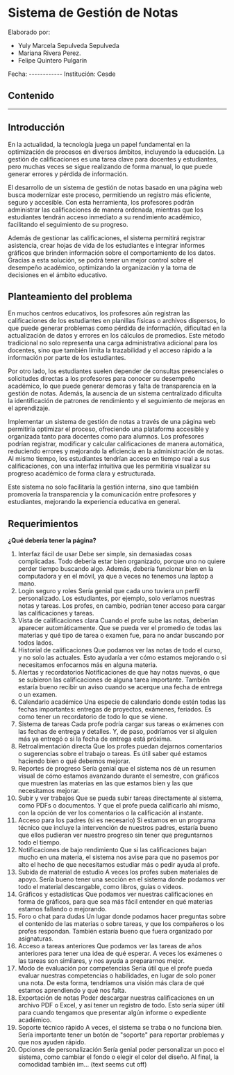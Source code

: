 # Sistema de Gestión de Notas

Elaborado por:
* Yuly Marcela Sepulveda Sepulveda
* Mariana Rivera Perez.
* Felipe Quintero Pulgarín


Fecha: ------------
Institución: Cesde

## Contenido

---

## Introducción

En la actualidad, la tecnología juega un papel fundamental en la optimización de procesos en diversos ámbitos, incluyendo la educación. La gestión de calificaciones es una tarea clave para docentes y estudiantes, pero muchas veces se sigue realizando de forma manual, lo que puede generar errores y pérdida de información.

El desarrollo de un sistema de gestión de notas basado en una página web busca modernizar este proceso, permitiendo un registro más eficiente, seguro y accesible. Con esta herramienta, los profesores podrán administrar las calificaciones de manera ordenada, mientras que los estudiantes tendrán acceso inmediato a su rendimiento académico, facilitando el seguimiento de su progreso.

Además de gestionar las calificaciones, el sistema permitirá registrar asistencia, crear hojas de vida de los estudiantes e integrar informes gráficos que brinden información sobre el comportamiento de los datos. Gracias a esta solución, se podrá tener un mejor control sobre el desempeño académico, optimizando la organización y la toma de decisiones en el ámbito educativo.

## Planteamiento del problema

En muchos centros educativos, los profesores aún registran las calificaciones de los estudiantes en planillas físicas o archivos dispersos, lo que puede generar problemas como pérdida de información, dificultad en la actualización de datos y errores en los cálculos de promedios. Este método tradicional no solo representa una carga administrativa adicional para los docentes, sino que también limita la trazabilidad y el acceso rápido a la información por parte de los estudiantes.

Por otro lado, los estudiantes suelen depender de consultas presenciales o solicitudes directas a los profesores para conocer su desempeño académico, lo que puede generar demoras y falta de transparencia en la gestión de notas. Además, la ausencia de un sistema centralizado dificulta la identificación de patrones de rendimiento y el seguimiento de mejoras en el aprendizaje.

Implementar un sistema de gestión de notas a través de una página web permitiría optimizar el proceso, ofreciendo una plataforma accesible y organizada tanto para docentes como para alumnos. Los profesores podrían registrar, modificar y calcular calificaciones de manera automática, reduciendo errores y mejorando la eficiencia en la administración de notas. Al mismo tiempo, los estudiantes tendrían acceso en tiempo real a sus calificaciones, con una interfaz intuitiva que les permitiría visualizar su progreso académico de forma clara y estructurada.

Este sistema no solo facilitaría la gestión interna, sino que también promovería la transparencia y la comunicación entre profesores y estudiantes, mejorando la experiencia educativa en general.

## Requerimientos

**¿Qué debería tener la página?**

1.  Interfaz fácil de usar
    Debe ser simple, sin demasiadas cosas complicadas. Todo debería estar bien organizado, porque uno no quiere perder tiempo buscando algo. Además, debería funcionar bien en la computadora y en el móvil, ya que a veces no tenemos una laptop a mano.
2.  Login seguro y roles
    Sería genial que cada uno tuviera un perfil personalizado. Los estudiantes, por ejemplo, solo veríamos nuestras notas y tareas. Los profes, en cambio, podrían tener acceso para cargar las calificaciones y tareas.
3.  Vista de calificaciones clara
    Cuando el profe sube las notas, deberían aparecer automáticamente. Que se pueda ver el promedio de todas las materias y qué tipo de tarea o examen fue, para no andar buscando por todos lados.
4.  Historial de calificaciones
    Que podamos ver las notas de todo el curso, y no solo las actuales. Esto ayudaría a ver cómo estamos mejorando o si necesitamos enfocarnos más en alguna materia.
5.  Alertas y recordatorios
    Notificaciones de que hay notas nuevas, o que se subieron las calificaciones de alguna tarea importante. También estaría bueno recibir un aviso cuando se acerque una fecha de entrega o un examen.
6.  Calendario académico
    Una especie de calendario donde estén todas las fechas importantes: entregas de proyectos, exámenes, feriados. Es como tener un recordatorio de todo lo que se viene.
7.  Sistema de tareas
    Cada profe podría cargar sus tareas o exámenes con las fechas de entrega y detalles. Y, de paso, podríamos ver si alguien más ya entregó o si la fecha de entrega está próxima.
8.  Retroalimentación directa
    Que los profes puedan dejarnos comentarios o sugerencias sobre el trabajo o tareas. Es útil saber qué estamos haciendo bien o qué debemos mejorar.
9.  Reportes de progreso
    Sería genial que el sistema nos dé un resumen visual de cómo estamos avanzando durante el semestre, con gráficos que muestren las materias en las que estamos bien y las que necesitamos mejorar.
10. Subir y ver trabajos
    Que se pueda subir tareas directamente al sistema, como PDFs o documentos. Y que el profe pueda calificarlo ahí mismo, con la opción de ver los comentarios o la calificación al instante.
11. Acceso para los padres (si es necesario)
    Si estamos en un programa técnico que incluye la intervención de nuestros padres, estaría bueno que ellos pudieran ver nuestro progreso sin tener que preguntarnos todo el tiempo.
12. Notificaciones de bajo rendimiento
    Que si las calificaciones bajan mucho en una materia, el sistema nos avise para que no pasemos por alto el hecho de que necesitamos estudiar más o pedir ayuda al profe.
13. Subida de material de estudio
    A veces los profes suben materiales de apoyo. Sería bueno tener una sección en el sistema donde podamos ver todo el material descargable, como libros, guías o videos.
14. Gráficos y estadísticas
    Que podamos ver nuestras calificaciones en forma de gráficos, para que sea más fácil entender en qué materias estamos fallando o mejorando.
15. Foro o chat para dudas
    Un lugar donde podamos hacer preguntas sobre el contenido de las materias o sobre tareas, y que los compañeros o los profes respondan. También estaría bueno que fuera organizado por asignaturas.
16. Acceso a tareas anteriores
    Que podamos ver las tareas de años anteriores para tener una idea de qué esperar. A veces los exámenes o las tareas son similares, y nos ayuda a prepararnos mejor.
17. Modo de evaluación por competencias
    Sería útil que el profe pueda evaluar nuestras competencias o habilidades, en lugar de solo poner una nota. De esta forma, tendríamos una visión más clara de qué estamos aprendiendo y qué nos falta.
18. Exportación de notas
    Poder descargar nuestras calificaciones en un archivo PDF o Excel, y así tener un registro de todo. Esto sería súper útil para cuando tengamos que presentar algún informe o expediente académico.
19. Soporte técnico rápido
    A veces, el sistema se traba o no funciona bien. Sería importante tener un botón de "soporte" para reportar problemas y que nos ayuden rápido.
20. Opciones de personalización
    Sería genial poder personalizar un poco el sistema, como cambiar el fondo o elegir el color del diseño. Al final, la comodidad también im... (text seems cut off)
